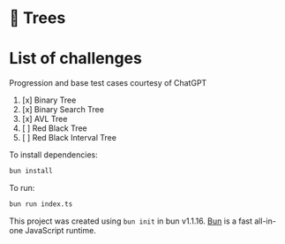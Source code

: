 # 🌲 Trees

# List of challenges
Progression and base test cases courtesy of ChatGPT

1. [x] Binary Tree
2. [x] Binary Search Tree
3. [x] AVL Tree
4. [ ] Red Black Tree
5. [ ] Red Black Interval Tree

To install dependencies:

```bash
bun install
```

To run:

```bash
bun run index.ts
```

This project was created using `bun init` in bun v1.1.16. [Bun](https://bun.sh) is a fast all-in-one JavaScript runtime.
